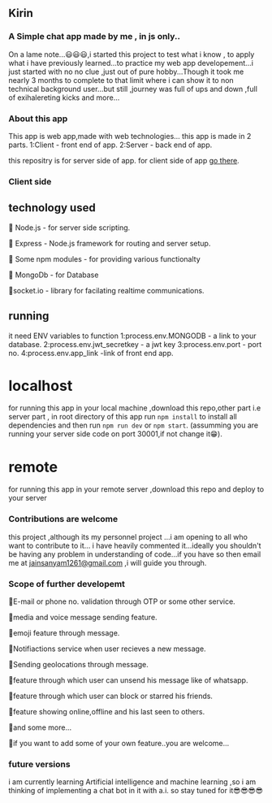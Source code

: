 ## Kirin 
### A Simple chat app made by me , in js only..

On a lame note...😃😃😃,i started this project to test what i know , to apply what i have previously learned...to practice my web app developement...i just started with no no clue ,just out of pure hobby...Though it took me nearly 3 months to complete to that limit where i can show it to non technical background user...but still ,journey was full of ups and down ,full of exihalereting kicks and more...

### About this app
This app is web app,made with web technologies...
this app is made in 2 parts.
1:Client - front end of app.
2:Server - back end of app.

this repositry is for server side of app.
for client side of app [go there]().

### Client side
## technology used

📌 Node.js - for server side scripting.

📌 Express - Node.js framework for routing and server setup.

📌 Some npm modules - for providing various functionalty

📌 MongoDb - for Database

📌socket.io - library for facilating realtime communications.

## running 
it need ENV variables to function 
1:process.env.MONGODB - a link to your database.
2:process.env.jwt_secretkey - a jwt key
3:process.env.port - port no.
4:process.env.app_link -link of front end app.
# localhost
for running this app in your local machine ,download this repo,other part i.e server part , in root directory of this app 
run  `npm install` to install all dependencies 
and then run `npm run dev` or `npm start`. (assumming you are running your server side code on port 30001,if not change it😁).

# remote
for running this app in your remote server ,download this repo 
and deploy to your server

### Contributions are welcome
this project ,although its my personnel project ...i am opening to all who want to contribute to it...
i have heavily commented it...ideally you shouldn't be having any problem in understanding of code...if you have so then email me at
jainsanyam1261@gmail.com ,i will guide you through.

### Scope of further developemt
📌E-mail or phone no. validation through OTP or some other service.

📌media and voice message sending feature.

📌emoji feature through message.

📌Notifiactions service when user recieves a new message.

📌Sending geolocations through message.

📌feature through which user can unsend his message like of whatsapp.

📌feature through which user can block or starred his friends.

📌feature showing online,offline and his last seen to others.

📌and some more...

📌if you want to add some of your own feature..you are welcome...


### future versions
i am currently learning Artificial intelligence and machine learning ,so i am thinking of implementing a chat bot in it with a.i.
so stay tuned for it😎😎😎😎
